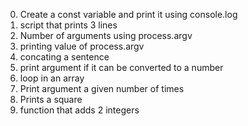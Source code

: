 0. Create a const variable and print it using console.log
1. script that prints 3 lines
2. Number of arguments using process.argv
3. printing value of process.argv
4. concating a sentence
5. print argument if it can be converted to a number
6. loop in an array
7. Print argument a given number of times
8. Prints a square
9. function that adds 2 integers
